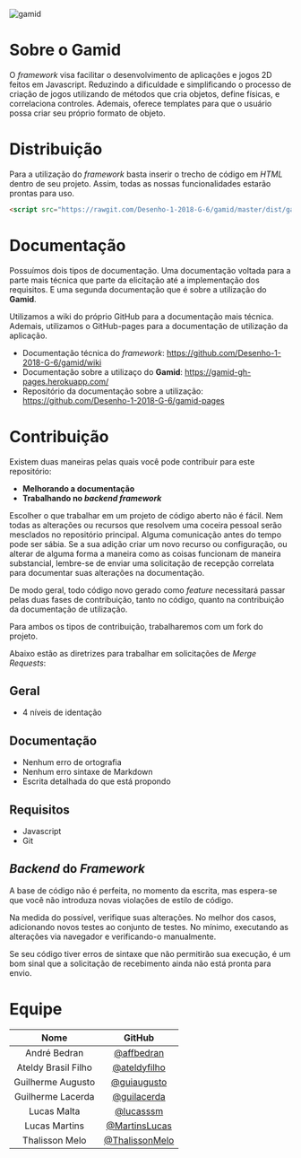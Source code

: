 ![gamid](https://user-images.githubusercontent.com/26297247/41174141-a29a0188-6b2f-11e8-8c60-80999c637b97.jpeg)


# Sobre o Gamid

O _framework_ visa facilitar o desenvolvimento de aplicações e jogos 2D feitos em Javascript. Reduzindo a dificuldade e simplificando o processo de criação de jogos utilizando de métodos que cria objetos, define físicas, e correlaciona controles. Ademais, oferece templates para que o usuário possa criar seu próprio formato de objeto.

# Distribuição

Para a utilização do _framework_ basta inserir o trecho de código em _HTML_ dentro de seu projeto. Assim, todas as nossas funcionalidades estarão prontas para uso.

```html
<script src="https://rawgit.com/Desenho-1-2018-G-6/gamid/master/dist/gamid.js"> </script>

```

# Documentação

Possuímos dois tipos de documentação. Uma documentação voltada para a parte mais técnica que parte da elicitação até a implementação dos requisitos. E uma segunda documentação que é sobre a utilização do **Gamid**.

Utilizamos a wiki do próprio GitHub para a documentação mais técnica. Ademais, utilizamos o GitHub-pages para a documentação de utilização da aplicação.

* Documentação técnica do _framework_: https://github.com/Desenho-1-2018-G-6/gamid/wiki
* Documentação sobre a utilizaço do **Gamid**: https://gamid-gh-pages.herokuapp.com/
* Repositório da documentação sobre a utilização: https://github.com/Desenho-1-2018-G-6/gamid-pages

# Contribuição

Existem duas maneiras pelas quais você pode contribuir para este repositório:

* **Melhorando a documentação**
* **Trabalhando no _backend_ _framework_**

Escolher o que trabalhar em um projeto de código aberto não é fácil. Nem todas as alterações ou recursos que resolvem uma coceira pessoal serão mesclados no repositório principal. Alguma comunicação antes do tempo pode ser sábia. Se a sua adição criar um novo recurso ou configuração, ou alterar de alguma forma a maneira como as coisas funcionam de maneira substancial, lembre-se de enviar uma solicitação de recepção correlata para documentar suas alterações na documentação.

De modo geral, todo código novo gerado como _feature_ necessitará passar pelas duas fases de contribuição, tanto no código, quanto na contribuição da documentação de utilização.

Para ambos os tipos de contribuição, trabalharemos com um fork do projeto.

Abaixo estão as diretrizes para trabalhar em solicitações de _Merge Requests_:

## Geral

* 4 níveis de identação

## Documentação

* Nenhum erro de ortografia
* Nenhum erro sintaxe de Markdown
* Escrita detalhada do que está propondo

## Requisitos

* Javascript
* Git

## _Backend_ do _Framework_

A base de código não é perfeita, no momento da escrita, mas espera-se que você não introduza novas violações de estilo de código.

Na medida do possível, verifique suas alterações. No melhor dos casos, adicionando novos testes ao conjunto de testes. No mínimo, executando as alterações via navegador e verificando-o manualmente.

Se seu código tiver erros de sintaxe que não permitirão sua execução, é um bom sinal que a solicitação de recebimento ainda não está pronta para envio.


# Equipe

|                 Nome                |        GitHub       |
|:------------------------------------:|:-------------------:|
| André Bedran   | [@affbedran](https://github.com/affbedran) |
| Ateldy Brasil Filho | [@ateldyfilho](https://github.com/ateldyfilho) |
| Guilherme Augusto | [@guiaugusto](https://github.com/guiaugusto) |
| Guilherme Lacerda |  [@guilacerda](https://github.com/guilacerda) |
| Lucas Malta | [@lucasssm](https://github.com/lucasssm) |
| Lucas Martins | [@MartinsLucas](https://github.com/MartinsLucas) |
| Thalisson Melo | [@ThalissonMelo](https://github.com/ThalissonMelo)|
